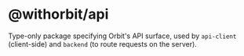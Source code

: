 # @withorbit/api

Type-only package specifying Orbit's API surface, used by `api-client` (client-side) and `backend` (to route requests on the server).
